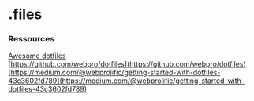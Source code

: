 # .files



### Ressources
[Awesome dotfiles](https://github.com/webpro/awesome-dotfiles)  
[https://github.com/webpro/dotfiles](https://github.com/webpro/dotfiles)  
[https://medium.com/@webprolific/getting-started-with-dotfiles-43c3602fd789](https://medium.com/@webprolific/getting-started-with-dotfiles-43c3602fd789)
